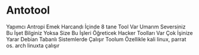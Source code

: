 # Antotool
Yapımcı Antropi Emek Harcandı İçinde 8 tane Tool Var Umarım Seversiniz Bu İşet Bilginiz Yoksa Size Bu İşleri Öğreticek Hacker Toolları Var Çok İşinize Yarar Debian Tabanlı Sistemlerde Çalışır Toolum Özellikle kali linux, parrat os. arch linuxta çalışır
